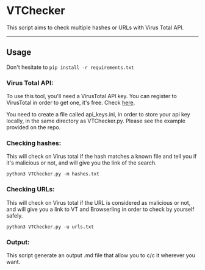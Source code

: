 # VTChecker

This script aims to check multiple hashes or URLs with Virus Total API.

-----------------------------------------------------------------------------

## Usage

Don't hesitate to  ``pip install -r requirements.txt`` 

### Virus Total API: 

To use this tool, you'll need a VirusTotal API key. You can register to VirusTotal in order to get one, it's free. Check [here](https://docs.virustotal.com/docs/api-scripts-and-client-libraries).  

You need to create a file called api_keys.ini, in order to store your api key locally, in the same directory as VTChecker.py. Please see the example provided on the repo.


### Checking hashes:   

This will check on Virus total if the hash matches a known file and tell you if it's malicious or not, and will give you the link of the search.   

``python3 VTChecker.py -m hashes.txt``   

### Checking URLs: 

This will check on Virus total if the URL is considered as malicious or not, and will give you a link to VT and Browserling in order to check by yourself safely.   
 
``python3 VTChecker.py -u urls.txt``


### Output:  

This script generate an output .md file that allow you to c/c it wherever you want.  


